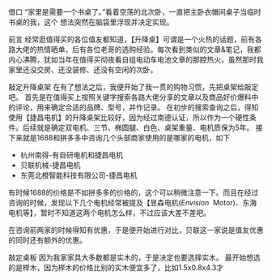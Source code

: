 
借口
“家里是需要一个书桌了。”看着空荡的北次卧，一直把主卧衣帽间桌子当临时书桌的我，这个
想法突然在脑袋里浮现并决定实现。

前言
经常逛值得买的各位值友都知道，【升降桌】可谓是一个火热的话题，前有各路大佬的热情晒单，后有各位老哥的选购经验。每次看到类似的文章&笔记，我都内心沸腾，犹如当年在值得买彻夜看自组电动车电池文章的那腔热火，虽然那时我家里还没交房、还没装修、还没有空闲的次卧。

敲定升降桌架
在有了想法之后，我便开始了我一贯的购物习惯，先把桌架给敲定吧。
首先是在值得买上按照关键字搜索各路大佬分享的文章以及商品好价爆料中的评论，用来确定合适的品牌、型号，并作记录。
在初步的搜索查询之后，得知使用【捷昌电机】的升降桌架比较好，因为经过南德认证，所以作为一个硬性条件。后续就是确定双电机、三节、椭圆腿、白色、桌架重量、电机质保为5年。
接下来就是1688和拼多多中咨询几个头部商家使用的是哪家的电机，如下
- 杭州南得-有自研电机和捷昌电机
- 贝联机械-捷昌电机
- 东莞北橙智能科技有限公司-捷昌电机

有时候1688的价格是不如拼多多的价格的，这个可以稍微注意一下。而且在经过咨询的时候，发现以下几个电机经常被提及【昱森电机(_Envision_  Motor)、东海电机等】，暂时不知道这两个电机怎么样，不过应该大差不差吧。

在咨询前两家的时候得知有优惠，于是便开始进行对比，贝联这一家说是值友优惠的同时还有额外的优惠。

敲定桌板
因为我家家具大多数都是实木的，于是决定也要选择实木。
最开始想选的是榉木，因为榉木的价格比别的实木便宜多了，比如1.5x0.8x4.3才



